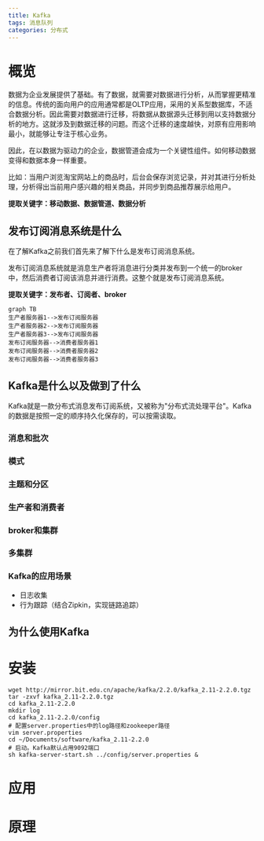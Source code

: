 ```yaml
---
title: Kafka
tags: 消息队列
categories: 分布式
---
```


# 概览

数据为企业发展提供了基础。有了数据，就需要对数据进行分析，从而掌握更精准的信息。传统的面向用户的应用通常都是OLTP应用，采用的关系型数据库，不适合数据分析。因此需要对数据进行迁移，将数据从数据源头迁移到用以支持数据分析的地方。这就涉及到数据迁移的问题。而这个迁移的速度越快，对原有应用影响最小，就能够让专注于核心业务。

因此，在以数据为驱动力的企业，数据管道会成为一个关键性组件。如何移动数据变得和数据本身一样重要。

比如：当用户浏览淘宝网站上的商品时，后台会保存浏览记录，并对其进行分析处理，分析得出当前用户感兴趣的相关商品，并同步到商品推荐展示给用户。

**提取关键字：移动数据、数据管道、数据分析**



## 发布订阅消息系统是什么

在了解Kafka之前我们首先来了解下什么是发布订阅消息系统。

发布订阅消息系统就是消息生产者将消息进行分类并发布到一个统一的broker中，然后消费者订阅该消息并进行消费。这整个就是发布订阅消息系统。

**提取关键字：发布者、订阅者、broker**

```mermaid
graph TB
生产者服务器1-->发布订阅服务器
生产者服务器2-->发布订阅服务器
生产者服务器3-->发布订阅服务器
发布订阅服务器-->消费者服务器1
发布订阅服务器-->消费者服务器2
发布订阅服务器-->消费者服务器3
```





## Kafka是什么以及做到了什么

Kafka就是一款分布式消息发布订阅系统，又被称为"分布式流处理平台"。Kafka的数据是按照一定的顺序持久化保存的，可以按需读取。



### 消息和批次



### 模式



### 主题和分区



### 生产者和消费者



### broker和集群



### 多集群



### Kafka的应用场景

- 日志收集
- 行为跟踪（结合Zipkin，实现链路追踪）



## 为什么使用Kafka







# 安装

 ```shell
wget http://mirror.bit.edu.cn/apache/kafka/2.2.0/kafka_2.11-2.2.0.tgz
tar -zxvf kafka_2.11-2.2.0.tgz
cd kafka_2.11-2.2.0
mkdir log
cd kafka_2.11-2.2.0/config
# 配置server.properties中的log路径和zookeeper路径
vim server.properties
cd ~/Documents/software/kafka_2.11-2.2.0
# 启动。Kafka默认占用9092端口
sh kafka-server-start.sh ../config/server.properties &
 ```



# 应用





# 原理

